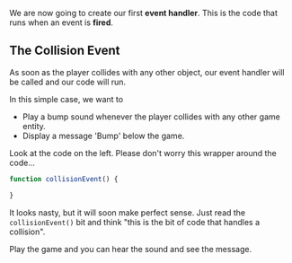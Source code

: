We are now going to create our first **event handler**. This is the code that runs when an event is **fired**.

## The Collision Event
As soon as the player collides with any other object, our event handler will be called and our code will run.

In this simple case, we want to 

- Play a bump sound whenever the player collides with any other game entity.
- Display a message 'Bump' below the game.

Look at the code on the left. Please don't worry this wrapper around the code...

```javascript
function collisionEvent() {

}
```

It looks nasty, but it will soon make perfect sense. Just read the `collisionEvent()` bit and think "this is the bit of code that handles a collision".

Play the game and you can hear the sound and see the message.